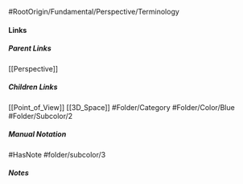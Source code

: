 #RootOrigin/Fundamental/Perspective/Terminology
#### Links
##### Parent Links
[[Perspective]]
##### Children Links
[[Point_of_View]]
[[3D_Space]]
#Folder/Category
#Folder/Color/Blue
#Folder/Subcolor/2
##### Manual Notation
#HasNote
#folder/subcolor/3
##### Notes

